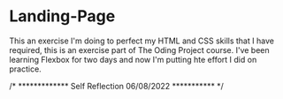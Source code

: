 # Landing-Page
This an exercise I'm doing to perfect my HTML and CSS skills that I have required, this is an exercise part of The Oding Project course.
I've been learning Flexbox for two days and now I'm putting hte effort I did on practice.

/* ************* Self Reflection 06/08/2022 *********** */
